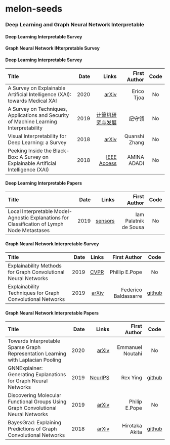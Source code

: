 # melon-seeds
### Deep Learning and Graph Neural Network Interpretable

#### Deep Learning Interpretable Survey
#### Graph Neural Network INterpretable Survey


#### Deep Learning Interpretable Survey

Title | Date | Links |First Author| Code|
:---- |-----:|------:|-----------:|:-----:
A Survey on Explainable Artificial Intelligence (XAI): towards Medical XAI | 2020 | [arXiv](https://arxiv.org/pdf/1907.07374.pdf) | Erico Tjoa | No |
A Survey on Techniques, Applications and Security of Machine Learning Interpretability | 2019 | [计算机研究与发展](https://nesa.zju.edu.cn/download/%E6%A8%A1%E5%9E%8B%E5%8F%AF%E8%A7%A3%E9%87%8A%E6%80%A7%E5%85%B3%E9%94%AE%E6%8A%80%E6%9C%AF%E3%80%81%E5%BA%94%E7%94%A8%E5%8F%8A%E5%85%B6%E5%AE%89%E5%85%A8%E6%80%A7%E7%A0%94%E7%A9%B6%E7%BB%BC%E8%BF%B0.pdf) | 纪守领 | No |
Visual Interpretability for Deep Learning: a Survey | 2018 | [arXiv](https://arxiv.org/pdf/1802.00614.pdf) | Quanshi Zhang | No |
Peeking Inside the Black-Box: A Survey on Explainable Artificial Intelligence (XAI) | 2018 | [IEEE Access](https://ieeexplore.ieee.org/stamp/stamp.jsp?arnumber=8466590) | AMINA ADADI | No |

#### Deep Learning Interpretable Papers

Title | Date | Links |First Author| Code|
:---- |-----:|------:|-----------:|:-----:
Local Interpretable Model-Agnostic Explanations for Classification of Lymph Node Metastases | 2019 | [sensors](https://www.ncbi.nlm.nih.gov/pmc/articles/PMC6651753/) | Iam Palatnik de Sousa | No |


#### Graph Neural Network Interpretable Survey

Title | Date | Links |First Author| Code|
:---- |-----:|------:|-----------:|:-----:
Explainability Methods for Graph Convolutional Neural Networks | 2019 | [CVPR](https://openaccess.thecvf.com/content_CVPR_2019/papers/Pope_Explainability_Methods_for_Graph_Convolutional_Neural_Networks_CVPR_2019_paper.pdf) | Phillip E.Pope | No |
Explainability Techniques for Graph Convolutional Networks | 2019 | [arXiv](https://arxiv.org/pdf/1905.13686.pdf)| Federico Baldassarre | [github](https://github.com/baldassarreFe/graph-network-explainability)|


#### Graph Neural Network Interpretable Papers

Title | Date | Links |First Author| Code|
:---- |-----:|------:|-----------:|:-----:
Towards Interpretable Sparse Graph Representation Learning with Laplacian Pooling | 2020 | [arXiv](https://arxiv.org/pdf/1905.11577.pdf) | Emmanuel Noutahi | No |
GNNExplainer: Generating Explanations for Graph Neural Networks | 2019 | [NeurIPS](https://arxiv.org/pdf/1903.03894.pdf) | Rex Ying | [github](https://github.com/RexYing/gnn-model-explainer)|  
Discovering Molecular Functional Groups Using Graph Convolutional Neural Networks | 2019 |[arXiv](https://arxiv.org/pdf/1812.00265.pdf) | Philip E.Pope | No |  
BayesGrad: Explaining Predictions of Graph Convolutional Networks | 2018 | [arXiv](https://arxiv.org/pdf/1807.01985.pdf) | Hirotaka Akita | [github](https://github.com/pfnet-research/bayesgrad)|  
